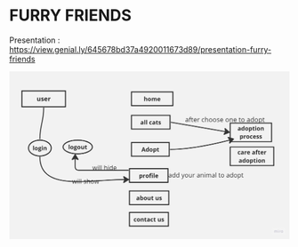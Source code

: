 # FURRY FRIENDS 

Presentation : https://view.genial.ly/645678bd37a4920011673d89/presentation-furry-friends 

![wireframe](./src/components/images/Untitled1.jpg)  
